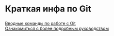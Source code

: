 # Краткая инфа по Git
###
[Вводные команды по работе с Git](https://habr.com/ru/companies/ruvds/articles/599929/) <br>
[Ознакомиться с более подробным руководством](https://git-scm.com/book/ru/v2/Введение-О-системе-контроля-версий)

